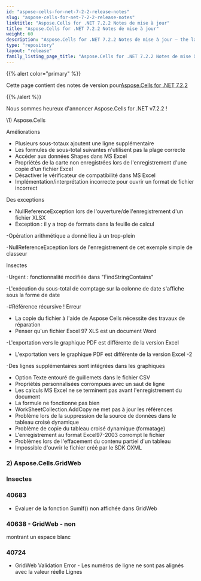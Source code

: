 ```yaml
---
id: "aspose-cells-for-net-7-2-2-release-notes"
slug: "aspose-cells-for-net-7-2-2-release-notes"
linktitle: "Aspose.Cells for .NET 7.2.2 Notes de mise à jour"
title: "Aspose.Cells for .NET 7.2.2 Notes de mise à jour"
weight: 60
description: "Aspose.Cells for .NET 7.2.2 Notes de mise à jour – the latest updates and fixes."
type: "repository"
layout: "release"
family_listing_page_title: "Aspose.Cells for .NET 7.2.2 Notes de mise à jour"
---
```

{{% alert color="primary" %}} 

 Cette page contient des notes de version pour[Aspose.Cells for .NET 7.2.2](https://releases.aspose.com/cells/net/new-releases/aspose.cells-for-.net-7.2.2/)

{{% /alert %}} 

Nous sommes
 heureux d'annoncer Aspose.Cells for .NET v7.2.2 !

\1) Aspose.Cells 

 Améliorations

- Plusieurs sous-totaux ajoutent une ligne supplémentaire
- Les formules de sous-total suivantes n'utilisent pas la plage correcte
- Accéder aux données Shapes dans MS Excel
- Propriétés de la carte non enregistrées lors de l'enregistrement d'une copie d'un fichier Excel
- Désactiver le vérificateur de compatibilité dans MS Excel
- Implémentation/interprétation incorrecte pour ouvrir un format de fichier incorrect

 Des exceptions

- NullReferenceException lors de l'ouverture/de l'enregistrement d'un fichier XLSX
- Exception : il y a trop de formats dans la feuille de calcul

 -Opération arithmétique a donné lieu à un trop-plein

 -NullReferenceException lors de l'enregistrement de cet exemple simple de classeur

 Insectes

 -Urgent : fonctionnalité modifiée dans "FindStringContains"

 -L'exécution du sous-total de comptage sur la colonne de date s'affiche sous la forme de date

 -#Référence récursive ! Erreur

- La copie du fichier à l'aide de Aspose Cells nécessite des travaux de réparation
- Penser qu'un fichier Excel 97 XLS est un document Word

 -L'exportation vers le graphique PDF est différente de la version Excel

- L'exportation vers le graphique PDF est différente de la version Excel -2

-Des lignes supplémentaires sont intégrées dans les graphiques

- Option Texte entouré de guillemets dans le fichier CSV
- Propriétés personnalisées corrompues avec un saut de ligne
- Les calculs MS Excel ne se terminent pas avant l'enregistrement du document
- La formule ne fonctionne pas bien
- WorkSheetCollection.AddCopy ne met pas à jour les références
- Problème lors de la suppression de la source de données dans le tableau croisé dynamique
- Problème de copie du tableau croisé dynamique (formatage)
- L'enregistrement au format Excel97-2003 corrompt le fichier
- Problèmes lors de l'effacement du contenu partiel d'un tableau
- Impossible d'ouvrir le fichier créé par le SDK OXML


### **2) Aspose.Cells.GridWeb**
### **Insectes**
### **40683**
- Évaluer
 de la fonction SumIf() non affichée dans GridWeb
### **40638 - GridWeb - non**
 montrant un espace blanc
### **40724**
- GridWeb Validation Error - Les numéros de ligne ne sont pas alignés avec la valeur réelle
 Lignes
